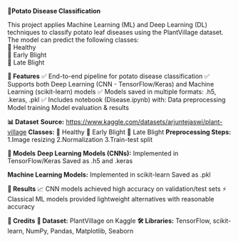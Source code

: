 ****🥔Potato Disease Classification****<br>

This project applies Machine Learning (ML) and Deep Learning (DL) techniques to classify potato leaf diseases using the PlantVillage dataset.<br>
The model can predict the following classes:<br>
🌱 Healthy<br>
🍂 Early Blight<br>
🍁 Late Blight<br>

****🚀 Features****
✅ End-to-end pipeline for potato disease classification
✅ Supports both Deep Learning (CNN - TensorFlow/Keras) and Machine Learning (scikit-learn) models
✅ Models saved in multiple formats: .h5, .keras, .pkl
✅ Includes notebook (Disease.ipynb) with:
      Data preprocessing
      Model training
      Model evaluation & results

****📊 Dataset****
**Source:** https://www.kaggle.com/datasets/arjuntejaswi/plant-village
**Classes:**
🌱 Healthy
🍂 Early Blight
🍁 Late Blight
**Preprocessing Steps:**
1.Image resizing
2.Normalization
3.Train-test split

****🧠 Models****
**Deep Learning Models (CNNs):**
Implemented in TensorFlow/Keras
Saved as .h5 and .keras

**Machine Learning Models:**
Implemented in scikit-learn
Saved as .pkl

****🌟 Results****
📈 CNN models achieved high accuracy on validation/test sets
⚡ Classical ML models provided lightweight alternatives with reasonable accuracy

****🙌 Credits****
**📂 Dataset:** PlantVillage on Kaggle
**🛠️ Libraries:** TensorFlow, scikit-learn, NumPy, Pandas, Matplotlib, Seaborn
